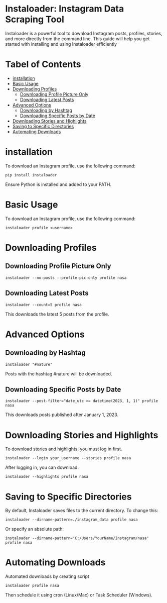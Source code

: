 # Instaloader: Instagram Data Scraping Tool

Instaloader is a powerful tool to download Instagram posts, profiles, stories, and more directly from the command line. This guide will help you get started with installing and using Instaloader efficiently

# Tabel of Contents
- [installation](#installation)
- [Basic Usage](#Basic-Usage)
- [Downloading Profiles](#Downloading-Profiles)
  - [Downloading Profile Picture Only](#Downloading-Profile-Picture-Only)
  - [Downloading Latest Posts](#Downloading-Latest-Posts)
- [Advanced Options](#Advanced-Options)
  - [Downloading by Hashtag](#[Downloading-by-Hashtag)
  - [Downloading Specific Posts by Date](#Downloading-Specific-Posts-by-Date)
- [Downloading Stories and Highlights](#Downloading-Stories-and-Highlights)
- [Saving to Specific Directories](#Saving-to-Specific-Directories)
- [Automating Downloads](#Automating-Downloads)


# installation
To download an Instagram profile, use the following command:
```
pip install instaloader
```
Ensure Python is installed and added to your PATH.

# Basic Usage
To download an Instagram profile, use the following command:
```
instaloader profile <username>
```

# Downloading Profiles
## Downloading Profile Picture Only
```
instaloader --no-posts --profile-pic-only profile nasa
```
## Downloading Latest Posts
```
instaloader --count=5 profile nasa
```
This downloads the latest 5 posts from the profile.

# Advanced Options
## Downloading by Hashtag
```
instaloader "#nature"
```
Posts with the hashtag #nature will be downloaded.

## Downloading Specific Posts by Date
```
instaloader --post-filter="date_utc >= datetime(2023, 1, 1)" profile nasa
```
This downloads posts published after January 1, 2023.

# Downloading Stories and Highlights
To download stories and highlights, you must log in first.
```
instaloader --login your_username --stories profile nasa
```
After logging in, you can download:
```
instaloader --highlights profile nasa
```

# Saving to Specific Directories
By default, Instaloader saves files to the current directory. To change this:
```
instaloader --dirname-pattern=./instagram_data profile nasa
```
Or specify an absolute path:
```
instaloader --dirname-pattern="C:/Users/YourName/Instagram/nasa" profile nasa
```

# Automating Downloads
Automated downloads by creating script
```
instaloader profile nasa
```
Then schedule it using cron (Linux/Mac) or Task Scheduler (Windows).






















